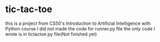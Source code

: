 # tic-tac-toe

this is a project from CS50's Introduction to Artificial Intelligence with Python course
I did not made the code for runner.py file
the only code I wrote is in tictactoe.py file(Not finished yet)

